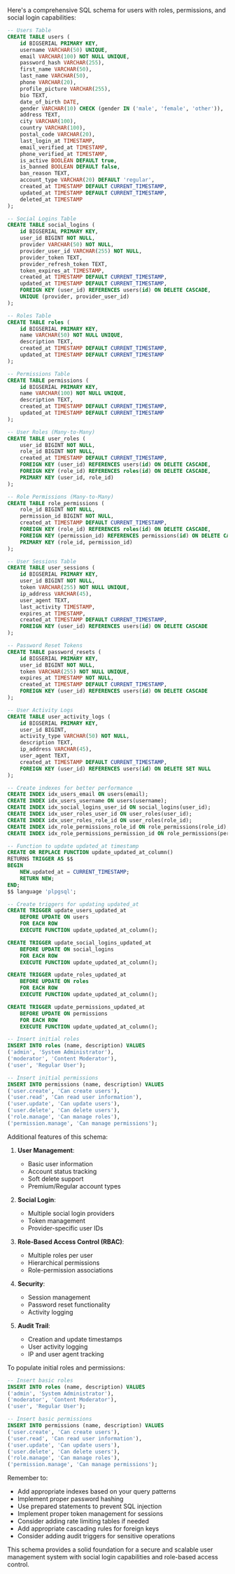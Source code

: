 Here's a comprehensive SQL schema for users with roles, permissions, and social login capabilities:

```sql
-- Users Table
CREATE TABLE users (
    id BIGSERIAL PRIMARY KEY,
    username VARCHAR(50) UNIQUE,
    email VARCHAR(100) NOT NULL UNIQUE,
    password_hash VARCHAR(255),
    first_name VARCHAR(50),
    last_name VARCHAR(50),
    phone VARCHAR(20),
    profile_picture VARCHAR(255),
    bio TEXT,
    date_of_birth DATE,
    gender VARCHAR(10) CHECK (gender IN ('male', 'female', 'other')),
    address TEXT,
    city VARCHAR(100),
    country VARCHAR(100),
    postal_code VARCHAR(20),
    last_login_at TIMESTAMP,
    email_verified_at TIMESTAMP,
    phone_verified_at TIMESTAMP,
    is_active BOOLEAN DEFAULT true,
    is_banned BOOLEAN DEFAULT false,
    ban_reason TEXT,
    account_type VARCHAR(20) DEFAULT 'regular',
    created_at TIMESTAMP DEFAULT CURRENT_TIMESTAMP,
    updated_at TIMESTAMP DEFAULT CURRENT_TIMESTAMP,
    deleted_at TIMESTAMP
);

-- Social Logins Table
CREATE TABLE social_logins (
    id BIGSERIAL PRIMARY KEY,
    user_id BIGINT NOT NULL,
    provider VARCHAR(50) NOT NULL,
    provider_user_id VARCHAR(255) NOT NULL,
    provider_token TEXT,
    provider_refresh_token TEXT,
    token_expires_at TIMESTAMP,
    created_at TIMESTAMP DEFAULT CURRENT_TIMESTAMP,
    updated_at TIMESTAMP DEFAULT CURRENT_TIMESTAMP,
    FOREIGN KEY (user_id) REFERENCES users(id) ON DELETE CASCADE,
    UNIQUE (provider, provider_user_id)
);

-- Roles Table
CREATE TABLE roles (
    id BIGSERIAL PRIMARY KEY,
    name VARCHAR(50) NOT NULL UNIQUE,
    description TEXT,
    created_at TIMESTAMP DEFAULT CURRENT_TIMESTAMP,
    updated_at TIMESTAMP DEFAULT CURRENT_TIMESTAMP
);

-- Permissions Table
CREATE TABLE permissions (
    id BIGSERIAL PRIMARY KEY,
    name VARCHAR(100) NOT NULL UNIQUE,
    description TEXT,
    created_at TIMESTAMP DEFAULT CURRENT_TIMESTAMP,
    updated_at TIMESTAMP DEFAULT CURRENT_TIMESTAMP
);

-- User Roles (Many-to-Many)
CREATE TABLE user_roles (
    user_id BIGINT NOT NULL,
    role_id BIGINT NOT NULL,
    created_at TIMESTAMP DEFAULT CURRENT_TIMESTAMP,
    FOREIGN KEY (user_id) REFERENCES users(id) ON DELETE CASCADE,
    FOREIGN KEY (role_id) REFERENCES roles(id) ON DELETE CASCADE,
    PRIMARY KEY (user_id, role_id)
);

-- Role Permissions (Many-to-Many)
CREATE TABLE role_permissions (
    role_id BIGINT NOT NULL,
    permission_id BIGINT NOT NULL,
    created_at TIMESTAMP DEFAULT CURRENT_TIMESTAMP,
    FOREIGN KEY (role_id) REFERENCES roles(id) ON DELETE CASCADE,
    FOREIGN KEY (permission_id) REFERENCES permissions(id) ON DELETE CASCADE,
    PRIMARY KEY (role_id, permission_id)
);

-- User Sessions Table
CREATE TABLE user_sessions (
    id BIGSERIAL PRIMARY KEY,
    user_id BIGINT NOT NULL,
    token VARCHAR(255) NOT NULL UNIQUE,
    ip_address VARCHAR(45),
    user_agent TEXT,
    last_activity TIMESTAMP,
    expires_at TIMESTAMP,
    created_at TIMESTAMP DEFAULT CURRENT_TIMESTAMP,
    FOREIGN KEY (user_id) REFERENCES users(id) ON DELETE CASCADE
);

-- Password Reset Tokens
CREATE TABLE password_resets (
    id BIGSERIAL PRIMARY KEY,
    user_id BIGINT NOT NULL,
    token VARCHAR(255) NOT NULL UNIQUE,
    expires_at TIMESTAMP NOT NULL,
    created_at TIMESTAMP DEFAULT CURRENT_TIMESTAMP,
    FOREIGN KEY (user_id) REFERENCES users(id) ON DELETE CASCADE
);

-- User Activity Logs
CREATE TABLE user_activity_logs (
    id BIGSERIAL PRIMARY KEY,
    user_id BIGINT,
    activity_type VARCHAR(50) NOT NULL,
    description TEXT,
    ip_address VARCHAR(45),
    user_agent TEXT,
    created_at TIMESTAMP DEFAULT CURRENT_TIMESTAMP,
    FOREIGN KEY (user_id) REFERENCES users(id) ON DELETE SET NULL
);

-- Create indexes for better performance
CREATE INDEX idx_users_email ON users(email);
CREATE INDEX idx_users_username ON users(username);
CREATE INDEX idx_social_logins_user_id ON social_logins(user_id);
CREATE INDEX idx_user_roles_user_id ON user_roles(user_id);
CREATE INDEX idx_user_roles_role_id ON user_roles(role_id);
CREATE INDEX idx_role_permissions_role_id ON role_permissions(role_id);
CREATE INDEX idx_role_permissions_permission_id ON role_permissions(permission_id);

-- Function to update updated_at timestamp
CREATE OR REPLACE FUNCTION update_updated_at_column()
RETURNS TRIGGER AS $$
BEGIN
    NEW.updated_at = CURRENT_TIMESTAMP;
    RETURN NEW;
END;
$$ language 'plpgsql';

-- Create triggers for updating updated_at
CREATE TRIGGER update_users_updated_at
    BEFORE UPDATE ON users
    FOR EACH ROW
    EXECUTE FUNCTION update_updated_at_column();

CREATE TRIGGER update_social_logins_updated_at
    BEFORE UPDATE ON social_logins
    FOR EACH ROW
    EXECUTE FUNCTION update_updated_at_column();

CREATE TRIGGER update_roles_updated_at
    BEFORE UPDATE ON roles
    FOR EACH ROW
    EXECUTE FUNCTION update_updated_at_column();

CREATE TRIGGER update_permissions_updated_at
    BEFORE UPDATE ON permissions
    FOR EACH ROW
    EXECUTE FUNCTION update_updated_at_column();

-- Insert initial roles
INSERT INTO roles (name, description) VALUES
('admin', 'System Administrator'),
('moderator', 'Content Moderator'),
('user', 'Regular User');

-- Insert initial permissions
INSERT INTO permissions (name, description) VALUES
('user.create', 'Can create users'),
('user.read', 'Can read user information'),
('user.update', 'Can update users'),
('user.delete', 'Can delete users'),
('role.manage', 'Can manage roles'),
('permission.manage', 'Can manage permissions');
```

Additional features of this schema:

1. **User Management**:
   - Basic user information
   - Account status tracking
   - Soft delete support
   - Premium/Regular account types

2. **Social Login**:
   - Multiple social login providers
   - Token management
   - Provider-specific user IDs

3. **Role-Based Access Control (RBAC)**:
   - Multiple roles per user
   - Hierarchical permissions
   - Role-permission associations

4. **Security**:
   - Session management
   - Password reset functionality
   - Activity logging

5. **Audit Trail**:
   - Creation and update timestamps
   - User activity logging
   - IP and user agent tracking

To populate initial roles and permissions:

```sql
-- Insert basic roles
INSERT INTO roles (name, description) VALUES
('admin', 'System Administrator'),
('moderator', 'Content Moderator'),
('user', 'Regular User');

-- Insert basic permissions
INSERT INTO permissions (name, description) VALUES
('user.create', 'Can create users'),
('user.read', 'Can read user information'),
('user.update', 'Can update users'),
('user.delete', 'Can delete users'),
('role.manage', 'Can manage roles'),
('permission.manage', 'Can manage permissions');
```

Remember to:
- Add appropriate indexes based on your query patterns
- Implement proper password hashing
- Use prepared statements to prevent SQL injection
- Implement proper token management for sessions
- Consider adding rate limiting tables if needed
- Add appropriate cascading rules for foreign keys
- Consider adding audit triggers for sensitive operations

This schema provides a solid foundation for a secure and scalable user management system with social login capabilities and role-based access control.
